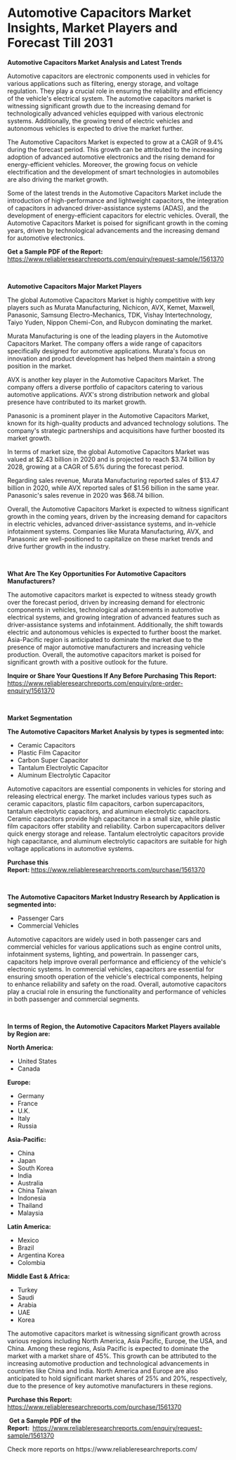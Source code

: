 <p><h1>Automotive Capacitors Market Insights, Market Players and Forecast Till 2031</h1></p><p><strong>Automotive Capacitors Market Analysis and Latest Trends</strong></p>
<p><p>Automotive capacitors are electronic components used in vehicles for various applications such as filtering, energy storage, and voltage regulation. They play a crucial role in ensuring the reliability and efficiency of the vehicle's electrical system. The automotive capacitors market is witnessing significant growth due to the increasing demand for technologically advanced vehicles equipped with various electronic systems. Additionally, the growing trend of electric vehicles and autonomous vehicles is expected to drive the market further.</p><p>The Automotive Capacitors Market is expected to grow at a CAGR of 9.4% during the forecast period. This growth can be attributed to the increasing adoption of advanced automotive electronics and the rising demand for energy-efficient vehicles. Moreover, the growing focus on vehicle electrification and the development of smart technologies in automobiles are also driving the market growth.</p><p>Some of the latest trends in the Automotive Capacitors Market include the introduction of high-performance and lightweight capacitors, the integration of capacitors in advanced driver-assistance systems (ADAS), and the development of energy-efficient capacitors for electric vehicles. Overall, the Automotive Capacitors Market is poised for significant growth in the coming years, driven by technological advancements and the increasing demand for automotive electronics.</p></p>
<p><strong>Get a Sample PDF of the Report:&nbsp;</strong> <a href="https://www.reliableresearchreports.com/enquiry/request-sample/1561370">https://www.reliableresearchreports.com/enquiry/request-sample/1561370</a></p>
<p>&nbsp;</p>
<p><strong>Automotive Capacitors Major Market Players</strong></p>
<p><p>The global Automotive Capacitors Market is highly competitive with key players such as Murata Manufacturing, Nichicon, AVX, Kemet, Maxwell, Panasonic, Samsung Electro-Mechanics, TDK, Vishay Intertechnology, Taiyo Yuden, Nippon Chemi-Con, and Rubycon dominating the market.</p><p>Murata Manufacturing is one of the leading players in the Automotive Capacitors Market. The company offers a wide range of capacitors specifically designed for automotive applications. Murata's focus on innovation and product development has helped them maintain a strong position in the market.</p><p>AVX is another key player in the Automotive Capacitors Market. The company offers a diverse portfolio of capacitors catering to various automotive applications. AVX's strong distribution network and global presence have contributed to its market growth.</p><p>Panasonic is a prominent player in the Automotive Capacitors Market, known for its high-quality products and advanced technology solutions. The company's strategic partnerships and acquisitions have further boosted its market growth.</p><p>In terms of market size, the global Automotive Capacitors Market was valued at $2.43 billion in 2020 and is projected to reach $3.74 billion by 2028, growing at a CAGR of 5.6% during the forecast period.</p><p>Regarding sales revenue, Murata Manufacturing reported sales of $13.47 billion in 2020, while AVX reported sales of $1.56 billion in the same year. Panasonic's sales revenue in 2020 was $68.74 billion.</p><p>Overall, the Automotive Capacitors Market is expected to witness significant growth in the coming years, driven by the increasing demand for capacitors in electric vehicles, advanced driver-assistance systems, and in-vehicle infotainment systems. Companies like Murata Manufacturing, AVX, and Panasonic are well-positioned to capitalize on these market trends and drive further growth in the industry.</p></p>
<p>&nbsp;</p>
<p><strong>What Are The Key Opportunities For Automotive Capacitors Manufacturers?</strong></p>
<p><p>The automotive capacitors market is expected to witness steady growth over the forecast period, driven by increasing demand for electronic components in vehicles, technological advancements in automotive electrical systems, and growing integration of advanced features such as driver-assistance systems and infotainment. Additionally, the shift towards electric and autonomous vehicles is expected to further boost the market. Asia-Pacific region is anticipated to dominate the market due to the presence of major automotive manufacturers and increasing vehicle production. Overall, the automotive capacitors market is poised for significant growth with a positive outlook for the future.</p></p>
<p><strong>Inquire or Share Your Questions If Any Before Purchasing This Report:</strong> <a href="https://www.reliableresearchreports.com/enquiry/pre-order-enquiry/1561370">https://www.reliableresearchreports.com/enquiry/pre-order-enquiry/1561370</a></p>
<p>&nbsp;</p>
<p><strong>Market Segmentation</strong></p>
<p><strong>The Automotive Capacitors Market Analysis by types is segmented into:</strong></p>
<p><ul><li>Ceramic Capacitors</li><li>Plastic Film Capacitor</li><li>Carbon Super Capacitor</li><li>Tantalum Electrolytic Capacitor</li><li>Aluminum Electrolytic Capacitor</li></ul></p>
<p><p>Automotive capacitors are essential components in vehicles for storing and releasing electrical energy. The market includes various types such as ceramic capacitors, plastic film capacitors, carbon supercapacitors, tantalum electrolytic capacitors, and aluminum electrolytic capacitors. Ceramic capacitors provide high capacitance in a small size, while plastic film capacitors offer stability and reliability. Carbon supercapacitors deliver quick energy storage and release. Tantalum electrolytic capacitors provide high capacitance, and aluminum electrolytic capacitors are suitable for high voltage applications in automotive systems.</p></p>
<p><strong>Purchase this Report:&nbsp;</strong><a href="https://www.reliableresearchreports.com/purchase/1561370">https://www.reliableresearchreports.com/purchase/1561370</a></p>
<p>&nbsp;</p>
<p><strong>The Automotive Capacitors Market Industry Research by Application is segmented into:</strong></p>
<p><ul><li>Passenger Cars</li><li>Commercial Vehicles</li></ul></p>
<p><p>Automotive capacitors are widely used in both passenger cars and commercial vehicles for various applications such as engine control units, infotainment systems, lighting, and powertrain. In passenger cars, capacitors help improve overall performance and efficiency of the vehicle's electronic systems. In commercial vehicles, capacitors are essential for ensuring smooth operation of the vehicle's electrical components, helping to enhance reliability and safety on the road. Overall, automotive capacitors play a crucial role in ensuring the functionality and performance of vehicles in both passenger and commercial segments.</p></p>
<p>&nbsp;</p>
<p><strong>In terms of Region, the Automotive Capacitors Market Players available by Region are:</strong></p>
<p>
    <p> <strong> North America: </strong>
        <ul>
            <li>United States</li>
            <li>Canada</li>
        </ul>
        </p> 
    <p> <strong> Europe: </strong>
        <ul>
            <li>Germany</li>
            <li>France</li>
            <li>U.K.</li>
            <li>Italy</li>
            <li>Russia</li>
        </ul>
        </p> 
    <p> <strong> Asia-Pacific: </strong>
        <ul>
            <li>China</li>
            <li>Japan</li>
            <li>South Korea</li>
            <li>India</li>
            <li>Australia</li>
            <li>China Taiwan</li>
            <li>Indonesia</li>
            <li>Thailand</li>
            <li>Malaysia</li>
        </ul>
        </p> 
    <p> <strong> Latin America: </strong>
        <ul>
            <li>Mexico</li>
            <li>Brazil</li>
            <li>Argentina Korea</li>
            <li>Colombia</li>
        </ul>
        </p> 
    <p> <strong> Middle East & Africa: </strong>
        <ul>
            <li>Turkey</li>
            <li>Saudi</li>
            <li>Arabia</li>
            <li>UAE</li>
            <li>Korea</li>
        </ul>
    </p>
    </p>
<p><p>The automotive capacitors market is witnessing significant growth across various regions including North America, Asia Pacific, Europe, the USA, and China. Among these regions, Asia Pacific is expected to dominate the market with a market share of 45%. This growth can be attributed to the increasing automotive production and technological advancements in countries like China and India. North America and Europe are also anticipated to hold significant market shares of 25% and 20%, respectively, due to the presence of key automotive manufacturers in these regions.</p></p>
<p><strong>Purchase this Report: </strong><a href="https://www.reliableresearchreports.com/purchase/1561370">https://www.reliableresearchreports.com/purchase/1561370</a></p>
<p>&nbsp;<strong>Get a Sample PDF of the Report:&nbsp;&nbsp;</strong><a href="https://www.reliableresearchreports.com/enquiry/request-sample/1561370">https://www.reliableresearchreports.com/enquiry/request-sample/1561370</a></p>
<p><strong></strong></p>
<p>Check more reports on https://www.reliableresearchreports.com/</p>
